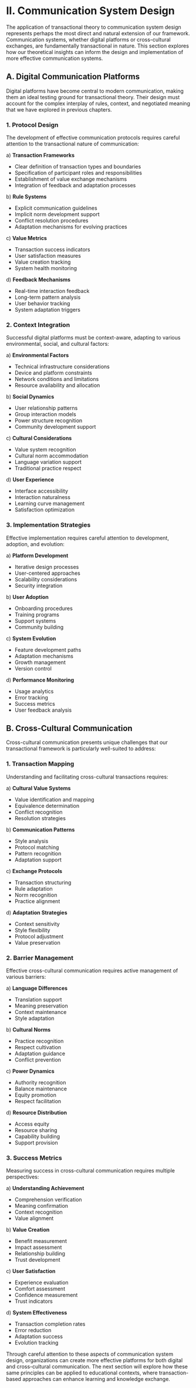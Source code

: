 # II. Communication System Design

The application of transactional theory to communication system design represents perhaps the most direct and natural extension of our framework. Communication systems, whether digital platforms or cross-cultural exchanges, are fundamentally transactional in nature. This section explores how our theoretical insights can inform the design and implementation of more effective communication systems.

## A. Digital Communication Platforms

Digital platforms have become central to modern communication, making them an ideal testing ground for transactional theory. Their design must account for the complex interplay of rules, context, and negotiated meaning that we have explored in previous chapters.

### 1. Protocol Design

The development of effective communication protocols requires careful attention to the transactional nature of communication:

a) **Transaction Frameworks**
   - Clear definition of transaction types and boundaries
   - Specification of participant roles and responsibilities
   - Establishment of value exchange mechanisms
   - Integration of feedback and adaptation processes

b) **Rule Systems**
   - Explicit communication guidelines
   - Implicit norm development support
   - Conflict resolution procedures
   - Adaptation mechanisms for evolving practices

c) **Value Metrics**
   - Transaction success indicators
   - User satisfaction measures
   - Value creation tracking
   - System health monitoring

d) **Feedback Mechanisms**
   - Real-time interaction feedback
   - Long-term pattern analysis
   - User behavior tracking
   - System adaptation triggers

### 2. Context Integration

Successful digital platforms must be context-aware, adapting to various environmental, social, and cultural factors:

a) **Environmental Factors**
   - Technical infrastructure considerations
   - Device and platform constraints
   - Network conditions and limitations
   - Resource availability and allocation

b) **Social Dynamics**
   - User relationship patterns
   - Group interaction models
   - Power structure recognition
   - Community development support

c) **Cultural Considerations**
   - Value system recognition
   - Cultural norm accommodation
   - Language variation support
   - Traditional practice respect

d) **User Experience**
   - Interface accessibility
   - Interaction naturalness
   - Learning curve management
   - Satisfaction optimization

### 3. Implementation Strategies

Effective implementation requires careful attention to development, adoption, and evolution:

a) **Platform Development**
   - Iterative design processes
   - User-centered approaches
   - Scalability considerations
   - Security integration

b) **User Adoption**
   - Onboarding procedures
   - Training programs
   - Support systems
   - Community building

c) **System Evolution**
   - Feature development paths
   - Adaptation mechanisms
   - Growth management
   - Version control

d) **Performance Monitoring**
   - Usage analytics
   - Error tracking
   - Success metrics
   - User feedback analysis

## B. Cross-Cultural Communication

Cross-cultural communication presents unique challenges that our transactional framework is particularly well-suited to address:

### 1. Transaction Mapping

Understanding and facilitating cross-cultural transactions requires:

a) **Cultural Value Systems**
   - Value identification and mapping
   - Equivalence determination
   - Conflict recognition
   - Resolution strategies

b) **Communication Patterns**
   - Style analysis
   - Protocol matching
   - Pattern recognition
   - Adaptation support

c) **Exchange Protocols**
   - Transaction structuring
   - Rule adaptation
   - Norm recognition
   - Practice alignment

d) **Adaptation Strategies**
   - Context sensitivity
   - Style flexibility
   - Protocol adjustment
   - Value preservation

### 2. Barrier Management

Effective cross-cultural communication requires active management of various barriers:

a) **Language Differences**
   - Translation support
   - Meaning preservation
   - Context maintenance
   - Style adaptation

b) **Cultural Norms**
   - Practice recognition
   - Respect cultivation
   - Adaptation guidance
   - Conflict prevention

c) **Power Dynamics**
   - Authority recognition
   - Balance maintenance
   - Equity promotion
   - Respect facilitation

d) **Resource Distribution**
   - Access equity
   - Resource sharing
   - Capability building
   - Support provision

### 3. Success Metrics

Measuring success in cross-cultural communication requires multiple perspectives:

a) **Understanding Achievement**
   - Comprehension verification
   - Meaning confirmation
   - Context recognition
   - Value alignment

b) **Value Creation**
   - Benefit measurement
   - Impact assessment
   - Relationship building
   - Trust development

c) **User Satisfaction**
   - Experience evaluation
   - Comfort assessment
   - Confidence measurement
   - Trust indicators

d) **System Effectiveness**
   - Transaction completion rates
   - Error reduction
   - Adaptation success
   - Evolution tracking

Through careful attention to these aspects of communication system design, organizations can create more effective platforms for both digital and cross-cultural communication. The next section will explore how these same principles can be applied to educational contexts, where transaction-based approaches can enhance learning and knowledge exchange. 